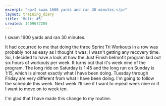 ```yaml
---
excerpt: "<p>I swam 1600 yards and ran 30 minutes.</p>"
layout: training_diary
title: 'Multi #5'
created: 1409677200
---
```

<p>I swam 1600 yards and ran 30 minutes.</p><p>It had occurred to me that doing the three Sprint Tri Workouts in a row was probably not as easy as I thought it was; I wasn't getting any recovery time. So, I decided to have a look at how the Just Finish beIronfit program laid out six hours of workouts per week. It turns out that it's week nine of the program. The long ride on Saturday is 1:45 and the long run on Sunday is 1:15, which is almost exactly what I have been doing. Tuesday through Friday are very different from what I have been doing. I'm going to follow the schedule this week. Next week I'll see if I want to repeat week nine or if I want to move on to week ten.</p><p>I'm glad that I have made this change to my routine.</p>
